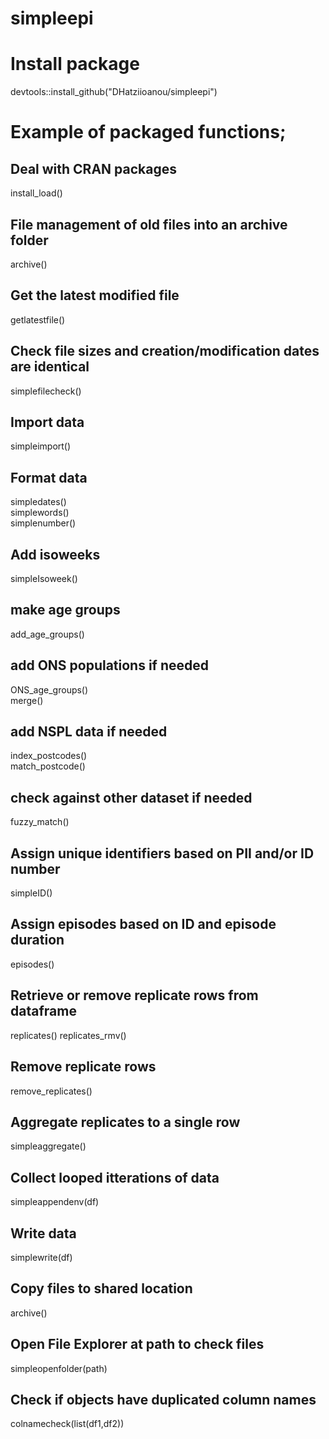# simpleepi


# Install package
devtools::install_github("DHatziioanou/simpleepi")


# Example of packaged functions;

## Deal with CRAN packages
install_load()

## File management of old files into an archive folder
archive()

## Get the latest modified file
getlatestfile()


## Check file sizes and creation/modification dates are identical
simplefilecheck()


## Import data
simpleimport()


## Format data
simpledates()  
simplewords()  
simplenumber()  

## Add isoweeks
simpleIsoweek()  

## make age groups
add_age_groups()    

## add ONS populations if needed
ONS_age_groups()   
merge()


## add NSPL data if needed
index_postcodes()  
match_postcode()

## check against other dataset if needed
fuzzy_match()  

## Assign unique identifiers based on PII and/or ID number
simpleID()

## Assign episodes based on ID and episode duration
episodes()

## Retrieve or remove replicate rows from dataframe
replicates()
replicates_rmv()

## Remove replicate rows
remove_replicates()

## Aggregate replicates to a single row
simpleaggregate()

## Collect looped itterations of data
simpleappendenv(df)

## Write data
simplewrite(df)

## Copy files to shared location
archive()

## Open File Explorer at path to check files
simpleopenfolder(path)

## Check if objects have duplicated column names
colnamecheck(list(df1,df2))
